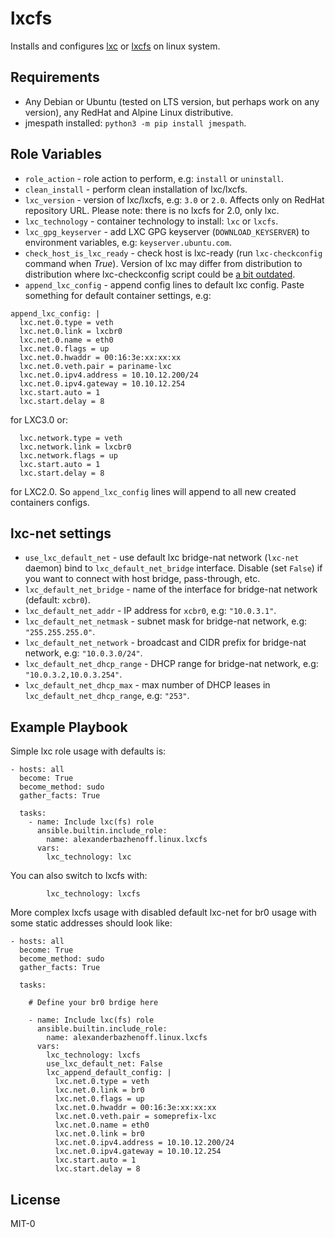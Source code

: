 lxcfs
=====
Installs and configures [lxc](https://linuxcontainers.org/lxc/introduction/) or
[lxcfs](https://linuxcontainers.org/lxcfs/introduction/) on linux system.

Requirements
------------
- Any Debian or Ubuntu (tested on LTS version, but perhaps work on any version), any RedHat and Alpine Linux 
distributive.
- jmespath installed: `python3 -m pip install jmespath`.

Role Variables
--------------
- `role_action` - role action to perform, e.g: `install` or `uninstall`.
- `clean_install` - perform clean installation of lxc/lxcfs.
- `lxc_version` - version of lxc/lxcfs, e.g: `3.0` or `2.0`. Affects only on RedHat repository URL. Please note: there
is no lxcfs for 2.0, only lxc.
- `lxc_technology` - container technology to install: `lxc` or `lxcfs`.
- `lxc_gpg_keyserver` - add LXC GPG keyserver (`DOWNLOAD_KEYSERVER`) to environment variables, e.g:
`keyserver.ubuntu.com`.
- `check_host_is_lxc_ready` - check host is lxc-ready (run `lxc-checkconfig` command when *True*). Version of lxc may
differ from distribution to distribution where lxc-checkconfig script could be 
[a bit outdated](https://github.com/lxc/lxc/issues/4070#issuecomment-1374883653).
- `append_lxc_config` - append config lines to default lxc config. Paste something for default container settings, e.g:
```
append_lxc_config: |
  lxc.net.0.type = veth
  lxc.net.0.link = lxcbr0
  lxc.net.0.name = eth0
  lxc.net.0.flags = up
  lxc.net.0.hwaddr = 00:16:3e:xx:xx:xx
  lxc.net.0.veth.pair = pariname-lxc
  lxc.net.0.ipv4.address = 10.10.12.200/24
  lxc.net.0.ipv4.gateway = 10.10.12.254
  lxc.start.auto = 1
  lxc.start.delay = 8
```
for LXC3.0 or:
```
  lxc.network.type = veth
  lxc.network.link = lxcbr0
  lxc.network.flags = up
  lxc.start.auto = 1
  lxc.start.delay = 8
```
for LXC2.0. So `append_lxc_config` lines will append to all new created containers configs.

## lxc-net settings

- `use_lxc_default_net` - use default lxc bridge-nat network (`lxc-net` daemon) bind to `lxc_default_net_bridge`
interface. Disable (set `False`) if you want to connect with host bridge, pass-through, etc.
- `lxc_default_net_bridge` - name of the interface for bridge-nat network (default: `xcbr0`).
- `lxc_default_net_addr` - IP address for `xcbr0`, e.g: `"10.0.3.1"`.
- `lxc_default_net_netmask` - subnet mask for bridge-nat network, e.g: `"255.255.255.0"`.
- `lxc_default_net_network` - broadcast and CIDR prefix for bridge-nat network, e.g: `"10.0.3.0/24"`.
- `lxc_default_net_dhcp_range` - DHCP range for bridge-nat network, e.g: `"10.0.3.2,10.0.3.254"`.
- `lxc_default_net_dhcp_max` - max number of DHCP leases in `lxc_default_net_dhcp_range`, e.g: `"253"`.

Example Playbook
----------------

Simple lxc role usage with defaults is:

    - hosts: all
      become: True
      become_method: sudo
      gather_facts: True

      tasks:
        - name: Include lxc(fs) role
          ansible.builtin.include_role:
            name: alexanderbazhenoff.linux.lxcfs
          vars:
            lxc_technology: lxc

You can also switch to lxcfs with:

            lxc_technology: lxcfs

More complex lxcfs usage with disabled default lxc-net for br0 usage with some static addresses should look like:

    - hosts: all
      become: True
      become_method: sudo
      gather_facts: True

      tasks:

        # Define your br0 brdige here

        - name: Include lxc(fs) role
          ansible.builtin.include_role:
            name: alexanderbazhenoff.linux.lxcfs
          vars:
            lxc_technology: lxcfs
            use_lxc_default_net: False
            lxc_append_default_config: |
              lxc.net.0.type = veth
              lxc.net.0.link = br0
              lxc.net.0.flags = up
              lxc.net.0.hwaddr = 00:16:3e:xx:xx:xx
              lxc.net.0.veth.pair = someprefix-lxc
              lxc.net.0.name = eth0
              lxc.net.0.link = br0
              lxc.net.0.ipv4.address = 10.10.12.200/24
              lxc.net.0.ipv4.gateway = 10.10.12.254
              lxc.start.auto = 1
              lxc.start.delay = 8

License
-------
MIT-0
